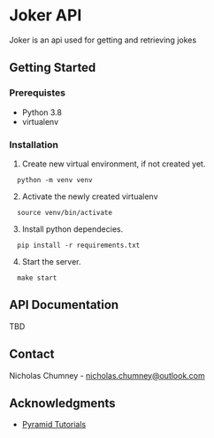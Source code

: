 # Joker API
Joker is an api used for getting and retrieving jokes

## Getting Started

### Prerequistes
- Python 3.8
- virtualenv

### Installation
1) Create new virtual environment, if not created yet.
  ```
    python -m venv venv
  ```

2) Activate the newly created virtualenv
  ```
    source venv/bin/activate
  ```

3) Install python dependecies.
  ```
    pip install -r requirements.txt
  ```

4) Start the server.
  ```
    make start
  ```

## API Documentation
TBD

## Contact
Nicholas Chumney - [nicholas.chumney@outlook.com](nicholas.chumney@outlook.com) 

## Acknowledgments
- [Pyramid Tutorials](https://docs.pylonsproject.org/projects/pyramid/en/latest/quick_tutorial/index.html)

